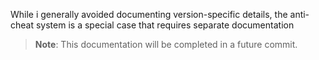 While i generally avoided documenting version-specific details, the anti-cheat system
is a special case that requires separate documentation

> **Note**: This documentation will be completed in a future commit.